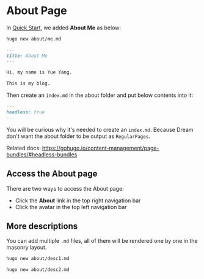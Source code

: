 # About Page

In [Quick Start](/), we added **About Me** as below:

```bash
hugo new about/me.md
```

```md
---
title: About Me
---

Hi, my name is Yue Yang.

This is my blog.
```

Then create an `index.md` in the about folder and put below contents into it:

```md
---
headless: true
---
```

You will be curious why it's needed to create an `index.md`. Because Dream don't want the about folder to be output as `RegularPages`.

Related docs: <https://gohugo.io/content-management/page-bundles/#headless-bundles>

## Access the About page

There are two ways to access the About page:

- Click the **About** link in the top right navigation bar
- Click the avatar in the top left navigation bar

## More descriptions

You can add multiple `.md` files, all of them will be rendered one by one in the masonry layout.

```bash
hugo new about/desc1.md

hugo new about/desc2.md
```
